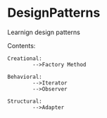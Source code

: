# DesignPatterns
Learnign design patterns

Contents:

	Creational:
		 	-->Factory Method

	Behavioral:
			-->Iterator
			-->Observer

	Structural:
			-->Adapter
